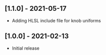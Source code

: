 ## [1.1.0] - 2021-05-17
- Adding HLSL include file for knob uniforms

## [1.0.0] - 2021-02-13
- Initial release